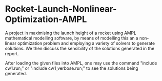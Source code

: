 # Rocket-Launch-Nonlinear-Optimization-AMPL
A project in maximising the launch height of a rocket using AMPL mathematical modelling software, by means of modelling this an a non-linear optimization problem and employing a variety of solvers to generate solutions.  We then discuss the sensibility of the solutions generated in the report.

After loading the given files into AMPL, one may use the command "include cw1.run;" or "include cw1_verbose.run;" to see the solutions being generated.
